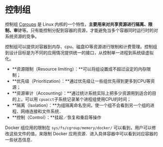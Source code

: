 # 控制组

控制组 [Cgroups](https://en.wikipedia.org/wiki/Cgroups) 是 Linux 内核的一个特性，**主要用来对共享资源进行隔离、限制、审计**等。只有能控制分配到容器的资源，才能避免当多个容器同时运行时的对系统资源的竞争。

控制组可以提供对容器到内存、cpu、磁盘IO等资源进行限制和计费管理。控制组到设计目标是为不同的应用情况提供统一的接口，从控制单一进程到系统级虚拟化。

* **资源限制（Resource limiting）：**可以将组设置成不超过设定的内存限制；
* **优先级（Prioritization）：**通过优先级让一些组优先得到更多到CPU等资源；
* **资源审计（Accounting）：**通过统计系统实际上把多少资源用到适合的目的上，可以用 `cpuacct`子系统记录某个进程组使用CPU的时间；
* **隔离（Isolation）：**为组隔离命名空间，使一个组不会看到另一个组的进程、网络连接和文件系统．
* **控制（Control）：**挂起／恢复和重启等操作

Docker 组应用的限制在 `sys/fs/cgroup/memory/docker/` 可以看到，用户可以修改这些文件的值，来限制 Docker 应用资源．进入具体容器中可以看到对应容器的一些状态信息．

